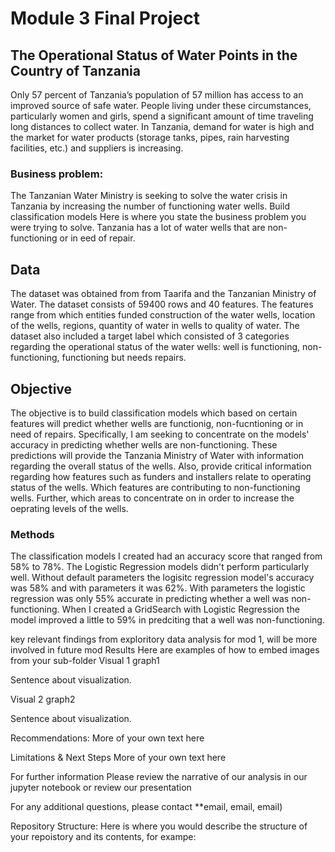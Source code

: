 
# Module 3 Final Project

## The Operational Status of Water Points in the Country of Tanzania
Only 57 percent of Tanzania’s population of 57 million has access to an improved source of safe water. People living under these circumstances, particularly women and girls, spend a significant amount of time traveling long distances to collect water.  In Tanzania, demand for water is high and the market for water products (storage tanks, pipes, rain harvesting facilities, etc.) and suppliers is increasing. 

### Business problem:
The Tanzanian Water Ministry is seeking to solve the water crisis in Tanzania by increasing the number of functioning water wells.  Build classification models Here is where you state the business problem you were trying to solve.  Tanzania has a lot of water wells that are non-functioning or in eed of repair.  

## Data
The dataset was obtained from from Taarifa and the Tanzanian Ministry of Water.  The dataset consists of 59400 rows and 40 features.  The features range from which entities funded construction of the water wells, location of the wells, regions, quantity of water in wells to quality of water.  The dataset also included a target label which consisted of 3 categories regarding the operational status of the water wells: well is functioning, non-functioning, functioning but needs repairs.  

## Objective
The objective is to build classification models which based on certain features will predict whether wells are functionig, non-fucntioning or in need of repairs.  Specifically, I am seeking to concentrate on the models' accuracy in predicting whether wells are non-functioning.  These predictions will provide the Tanzania Ministry of Water with information regarding the overall status of the wells.  Also, provide critical information regarding how features such as funders and installers relate to operating status of the wells. Which features are contributing to non-functioning wells.  Further, which areas to concentrate on in order to increase the oeprating levels of the wells.    

### Methods
The classification models I created had an accuracy score that ranged from 58% to 78%.  The Logistic Regression models didn't perform particularly well.  Without default parameters the logisitc regression model's accuracy was 58% and with parameters it was 62%.  With parameters the logistic regression was only 55% accurate in predicting whether a well was non-functioning.  When I created a GridSearch with Logistic Regression the model improved a little to 59% in predciting that a well was non-functioning.  


key relevant findings from exploritory data analysis for mod 1, will be more involved in future mod
Results
Here are examples of how to embed images from your sub-folder
Visual 1
graph1

Sentence about visualization.

Visual 2
graph2

Sentence about visualization.

Recommendations:
More of your own text here

Limitations & Next Steps
More of your own text here

For further information
Please review the narrative of our analysis in our jupyter notebook or review our presentation

For any additional questions, please contact **email, email, email)

Repository Structure:
Here is where you would describe the structure of your repoistory and its contents, for exampe:


